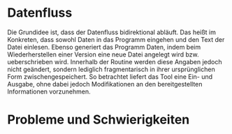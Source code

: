 # Datenfluss
Die Grundidee ist, dass der Datenfluss bidirektional abläuft. Das heißt im Konkreten, dass sowohl Daten in das Programm eingehen und den Text der Datei einlesen. Ebenso generiert das Programm Daten, indem beim Wiederherstellen einer Version eine neue Datei angelegt wird bzw. ueberschrieben wird. Innerhalb der Routine werden diese Angaben jedoch nicht geändert, sondern lediglich fragmentarisch in ihrer ursprünglichen Form zwischengespeichert. So betrachtet liefert das Tool eine Ein- und Ausgabe, ohne dabei jedoch Modifikationen an den bereitgestellten Informationen vorzunehmen.
# Probleme und Schwierigkeiten